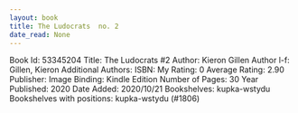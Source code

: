 ```yaml
---
layout: book
title: The Ludocrats  no. 2
date_read: None
---
```


Book Id: 53345204
Title: The Ludocrats #2
Author: Kieron Gillen
Author l-f: Gillen, Kieron
Additional Authors: 
ISBN: 
My Rating: 0
Average Rating: 2.90
Publisher: Image
Binding: Kindle Edition
Number of Pages: 30
Year Published: 2020
Date Added: 2020/10/21
Bookshelves: kupka-wstydu
Bookshelves with positions: kupka-wstydu (#1806)

